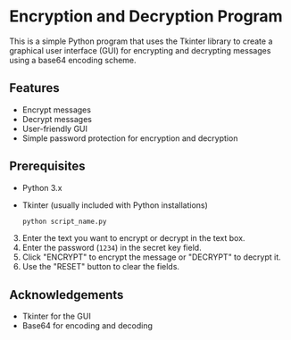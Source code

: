 # Encryption and Decryption Program

This is a simple Python program that uses the Tkinter library to create a graphical user interface (GUI) for encrypting and decrypting messages using a base64 encoding scheme.

## Features

- Encrypt messages
- Decrypt messages
- User-friendly GUI
- Simple password protection for encryption and decryption

## Prerequisites

- Python 3.x
- Tkinter (usually included with Python installations)

    ```sh
    python script_name.py
    ```
3. Enter the text you want to encrypt or decrypt in the text box.
4. Enter the password (`1234`) in the secret key field.
5. Click "ENCRYPT" to encrypt the message or "DECRYPT" to decrypt it.
6. Use the "RESET" button to clear the fields.


## Acknowledgements

- Tkinter for the GUI
- Base64 for encoding and decoding
